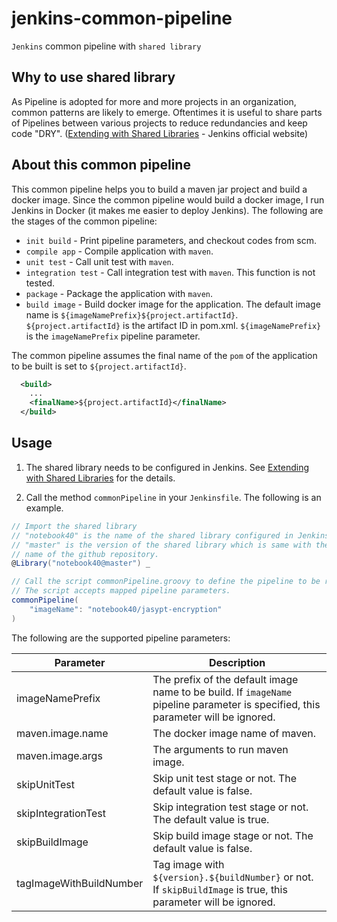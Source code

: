 # jenkins-common-pipeline

`Jenkins` common pipeline with `shared library`

## Why to use shared library

As Pipeline is adopted for more and more projects in an organization, common patterns are likely to emerge. Oftentimes it is useful to share parts of Pipelines between various projects to reduce redundancies and keep code "DRY". ([Extending with Shared Libraries](https://jenkins.io/doc/book/pipeline/shared-libraries/) - Jenkins official website)

## About this common pipeline

This common pipeline helps you to build a maven jar project and build a docker image. Since the common pipeline would build a docker image, I run Jenkins in Docker (it makes me easier to deploy Jenkins). The following are the stages of the common pipeline:

* `init build` - Print pipeline parameters, and checkout codes from scm.
* `compile app` - Compile application with `maven`.
* `unit test` - Call unit test with `maven`.
* `integration test` - Call integration test with `maven`. This function is not tested.
* `package` - Package the application with `maven`.
* `build image` - Build docker image for the application. The default image name is `${imageNamePrefix}${project.artifactId}`. `${project.artifactId}` is the artifact ID in pom.xml. `${imageNamePrefix}` is the `imageNamePrefix` pipeline parameter.

The common pipeline assumes the final name of the `pom` of the application to be built is set to `${project.artifactId}`.

```xml
  <build>
    ...
    <finalName>${project.artifactId}</finalName>
  </build>
```

## Usage

1. The shared library needs to be configured in Jenkins. See [Extending with Shared Libraries](https://jenkins.io/doc/book/pipeline/shared-libraries/) for the details.

2. Call the method `commonPipeline` in your `Jenkinsfile`. The following is an example.

```groovy
// Import the shared library
// "notebook40" is the name of the shared library configured in Jenkins.
// "master" is the version of the shared library which is same with the branch
// name of the github repository.
@Library("notebook40@master") _

// Call the script commonPipeline.groovy to define the pipeline to be run.
// The script accepts mapped pipeline parameters.
commonPipeline(
    "imageName": "notebook40/jasypt-encryption"
)
```

The following are the supported pipeline parameters:

Parameter | Description
--- | ---
imageNamePrefix | The prefix of the default image name to be build. If `imageName` pipeline parameter is specified, this parameter will be ignored.
maven.image.name | The docker image name of maven.
maven.image.args | The arguments to run maven image.
skipUnitTest | Skip unit test stage or not. The default value is false.
skipIntegrationTest | Skip integration test stage or not. The default value is true.
skipBuildImage | Skip build image stage or not. The default value is false.
tagImageWithBuildNumber | Tag image with `${version}.${buildNumber}` or not. If `skipBuildImage` is true, this parameter will be ignored.
